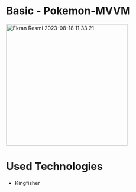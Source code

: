 # Basic - Pokemon-MVVM




<img width="328" alt="Ekran Resmi 2023-08-18 11 33 21" src="https://github.com/batuhankucukyildiz/Pokemon-MVVM/assets/32312869/080a5c88-26ea-4c1f-ba7b-b1f80157cc04">

# Used Technologies
- Kingfisher 
